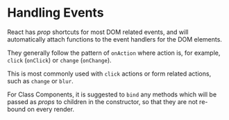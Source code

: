 # Handling Events

React has _prop_ shortcuts for most DOM related events, and will automatically attach functions to the event handlers for the DOM elements.

They generally follow the pattern of `onAction` where action is, for example, `click` (`onClick`) or `change` (`onChange`).

This is most commonly used with `click` actions or form related actions, such as `change` or `blur`.

For Class Components, it is suggested to `bind` any methods which will be passed as _props_ to children in the constructor, so that they are not re-bound on every render.
